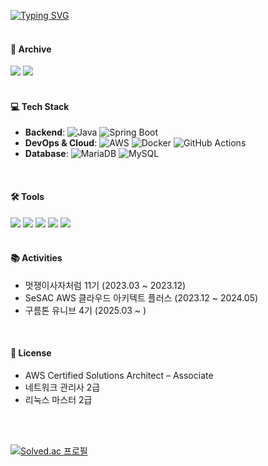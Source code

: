 [![Typing SVG](https://readme-typing-svg.herokuapp.com?font=Bungee+Outline&size=30&pause=1000&color=0078FF&width=435&lines=Hello+Sungmin's+Github)](https://git.io/typing-svg)
<br><br>

#### 📒 Archive

<a href="https://hskhsmm.tistory.com/" target="_blank"><img src="https://img.shields.io/badge/Tistory-000000?style=flat-square&logo=Tistory&logoColor=white"/></a> <img src="https://img.shields.io/badge/Notion-000000?style=flat-square&logo=Notion&logoColor=white"/> <br><br>


#### 💻 Tech Stack
- **Backend**: ![Java](https://img.shields.io/badge/Java-007396?style=flat-square&logo=Java&logoColor=white) ![Spring Boot](https://img.shields.io/badge/Spring%20Boot-6DB33F?style=flat-square&logo=Spring&logoColor=white)
- **DevOps & Cloud**: ![AWS](https://img.shields.io/badge/Amazon%20AWS-232F3E?style=flat-square&logo=Amazon%20AWS&logoColor=white) ![Docker](https://img.shields.io/badge/Docker-2496ED?style=flat-square&logo=Docker&logoColor=white) ![GitHub Actions](https://img.shields.io/badge/GitHub%20Actions-2088FF?style=flat-square&logo=githubactions&logoColor=white)
- **Database**: ![MariaDB](https://img.shields.io/badge/MariaDB-003545?style=flat-square&logo=mariaDB&logoColor=white) ![MySQL](https://img.shields.io/badge/MySQL-003545?style=flat-square&logo=MySQL&logoColor=white)
<br>


#### 🛠️ Tools

<img src="https://img.shields.io/badge/Git-F05032?style=flat-square&logo=git&logoColor=white"/> <img src="https://img.shields.io/badge/GitHub-181717?style=flat-square&logo=GitHub&logoColor=white"/>
<img src="https://img.shields.io/badge/Figma-F24E1E?style=flat-square&logo=Figma&logoColor=white"/> <img src="https://img.shields.io/badge/Linux-FCC624?style=flat-square&logo=Linux&logoColor=white"/> <img src="https://img.shields.io/badge/Postman-F05032?style=flat-square&logo=Postman&logoColor=white"/>
<br><br>




#### 📚 Activities
- 멋쟁이사자처럼 11기 (2023.03 ~ 2023.12)
- SeSAC AWS 클라우드 아키텍트 플러스 (2023.12 ~ 2024.05)
- 구름톤 유니브 4기 (2025.03 ~ )
<br>



#### 🪪 License
- AWS Certified Solutions Architect – Associate<br>
- 네트워크 관리사 2급
- 리눅스 마스터 2급
<br>
<br>


[![Solved.ac
프로필](http://mazassumnida.wtf/api/generate_badge?boj=hskhsmm)](https://solved.ac/hskhsmm)
